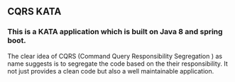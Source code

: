 ## CQRS KATA
### This is a KATA application which is built on Java 8 and spring boot.
The clear idea of CQRS (Command Query Responsibility Segregation ) as name suggests is to segregate the code based on the their responsibility.
It not just provides a clean code but also a well maintainable application.

